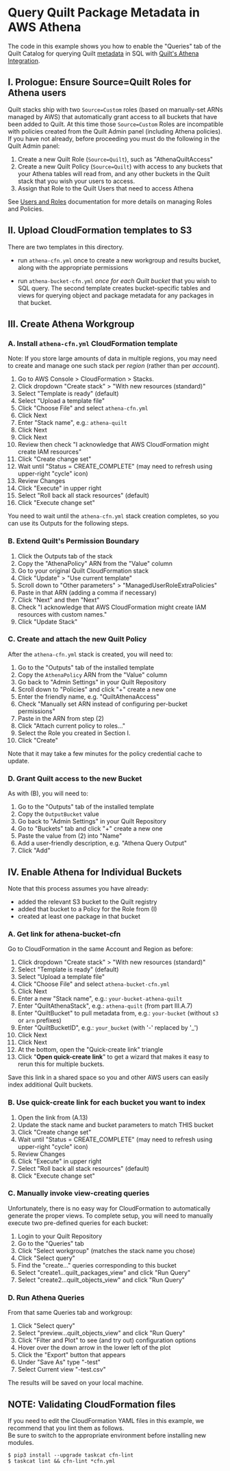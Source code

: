# Query Quilt Package Metadata in AWS Athena

The code in this example shows you how to enable the "Queries"
tab of the Quilt Catalog for querying Quilt [metadata](https://docs.quiltdata.com/catalog/metadata)
in SQL with [Quilt's Athena Integration](https://docs.quiltdata.com/advanced/athena).

## I. Prologue: Ensure Source=Quilt Roles for Athena users

Quilt stacks ship with two `Source=Custom` roles
(based on manually-set ARNs managed by AWS)
that automatically grant access to all buckets that have been added to Quilt.
At this time those `Source=Custom` Roles are incompatible with policies created
from the Quilt Admin panel (including Athena policies). If you have not already,
before proceeding you must do the following in the Quilt Admin panel:

1. Create a new Quilt Role (`Source=Quilt`), such as "AthenaQuiltAccess"
1. Create a new Quilt Policy (`Source=Quilt`) with access to any
buckets that your Athena tables will read from, and any other buckets
in the Quilt stack that you wish your users to access.
1. Assign that Role to the Quilt Users that need to access Athena

See [Users and Roles](https://docs.quiltdata.com/catalog/admin)
documentation for more details on managing Roles and Policies.

## II. Upload CloudFormation templates to S3

There are two templates in this directory.

* run `athena-cfn.yml` once to create a new workgroup and results bucket, along
with the appropriate permissions

* run `athena-bucket-cfn.yml` *once for each Quilt bucket* that you wish to SQL query.
The second template creates bucket-specific tables and views for querying object
and package metadata for any packages in that bucket.

## III. Create Athena Workgroup

### A. Install `athena-cfn.yml` CloudFormation template

Note: If you store large amounts of data in multiple regions, you may need to
create and manage one such stack per _region_ (rather than per _account_).

1. Go to AWS Console > CloudFormation > Stacks.
1. Click dropdown "Create stack" > "With new resources (standard)"
1. Select "Template is ready" (default)
1. Select "Upload a template file"
1. Click "Choose File" and select `athena-cfn.yml`
1. Click Next
1. Enter "Stack name", e.g.: `athena-quilt`
1. Click Next
1. Click Next
1. Review then check "I acknowledge that AWS CloudFormation might create IAM resources"
1. Click "Create change set"
1. Wait until "Status = CREATE_COMPLETE" (may need to refresh using upper-right "cycle" icon)
1. Review Changes
1. Click "Execute" in upper right
1. Select "Roll back all stack resources" (default)
1. Click "Execute change set"

You need to wait until the `athena-cfn.yml` stack creation completes,
so you can use its Outputs for the following steps.

### B. Extend Quilt's Permission Boundary

1. Click the Outputs tab of the stack
1. Copy the "AthenaPolicy" ARN from the "Value" column
1. Go to your original Quilt CloudFormation stack
1. Click "Update" > "Use current template"
1. Scroll down to "Other parameters" > "ManagedUserRoleExtraPolicies"
1. Paste in that ARN (adding a comma if necessary)
1. Click "Next" and then "Next"
1. Check "I acknowledge that AWS CloudFormation might create IAM resources with custom names."
1. Click "Update Stack"


### C. Create and attach the new Quilt Policy

After the `athena-cfn.yml` stack is created, you will need to:

1. Go to the "Outputs" tab of the installed template
1. Copy the `AthenaPolicy` ARN from the "Value" column
1. Go back to "Admin Settings" in your Quilt Repository
1. Scroll down to "Policies" and click "+" create a new one
1. Enter the friendly name, e.g. "QuiltAthenaAccess"
1. Check "Manually set ARN instead of configuring per-bucket permissions"
1. Paste in the ARN from step (2)
1. Click "Attach current policy to roles..."
1. Select the Role you created in Section I.
1. Click "Create"

Note that it may take a few minutes for the policy credential cache to update.

### D. Grant Quilt access to the new Bucket

As with (B), you will need to:

1. Go to the "Outputs" tab of the installed template
1. Copy the `OutputBucket` value
1. Go back to "Admin Settings" in your Quilt Repository
1. Go to "Buckets" tab and click "+" create a new one
1. Paste the value from (2) into "Name"
1. Add a user-friendly description, e.g. "Athena Query Output"
1. Click "Add"

## IV. Enable Athena for Individual Buckets

Note that this process assumes you have already:
* added the relevant S3 bucket to the Quilt registry
* added that bucket to a Policy for the Role from (I)
* created at least one package in that bucket

### A. Get link for athena-bucket-cfn

Go to CloudFormation in the same Account and Region as before:

1. Click dropdown "Create stack" > "With new resources (standard)"
1. Select "Template is ready" (default)
1. Select "Upload a template file"
1. Click "Choose File" and select `athena-bucket-cfn.yml`
1. Click Next
1. Enter a new "Stack name", e.g.: `your-bucket-athena-quilt`
1. Enter "QuiltAthenaStack", e.g.: `athena-quilt` (from part III.A.7)
1. Enter "QuiltBucket" to pull metadata from, e.g.: `your-bucket` (without `s3` or `arn` prefixes)
1. Enter "QuiltBucketID", e.g.: `your_bucket` (with '-' replaced by '_')
1. Click Next
1. Click Next
1. At the bottom, open the "Quick-create link" triangle
1. Click "**Open quick-create link**" to get a wizard that makes it easy to
rerun this for multiple buckets.

Save this link in a shared space so you and other AWS users can easily index additional Quilt buckets.

### B. Use quick-create link for each bucket you want to index

1. Open the link from (A.13)
1. Update the stack name and bucket parameters to match THIS bucket
1. Click "Create change set"
1. Wait until "Status = CREATE_COMPLETE" (may need to refresh using upper-right "cycle" icon)
1. Review Changes
1. Click "Execute" in upper right
1. Select "Roll back all stack resources" (default)
1. Click "Execute change set"

### C. Manually invoke view-creating queries

Unfortunately, there is no easy way for CloudFormation
to automatically generate the proper views.
To complete setup, you will need to manually execute two pre-defined queries for each bucket:

1. Login to your Quilt Repository
1. Go to the "Queries" tab
1. Click "Select workgroup" (matches the stack name you chose)
1. Click "Select query"
1. Find the "create..." queries corresponding to this bucket
1. Select "create1...quilt_packages_view" and click "Run Query"
1. Select "create2...quilt_objects_view" and click "Run Query"

### D. Run Athena Queries

From that same Queries tab and workgroup:

1. Click "Select query"
1. Select "preview...quilt_objects_view" and click "Run Query"
1. Click "Filter and Plot" to see (and try out) configuration options
1. Hover over the down arrow in the lower left of the plot
1. Click the "Export" button that appears
1. Under "Save As" type "<bucket-name>-test"
1. Select Current view "<bucket-name>-test.csv"

The results will be saved on your local machine.

## NOTE: Validating CloudFormation files

If you need to edit the CloudFormation YAML files in this example,
we recommend that you lint them as follows.  
Be sure to switch to the appropriate environment before installing new modules.

```
$ pip3 install --upgrade taskcat cfn-lint
$ taskcat lint && cfn-lint *cfn.yml
```
